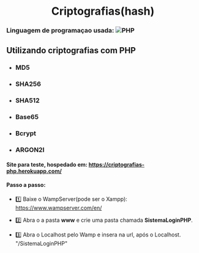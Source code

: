 <h1 align="center"> Criptografias(hash) </h1>

### Linguagem de programaçao usada: ![PHP](https://img.shields.io/badge/-PHP-%236495ED?style=flat-square&logo=PHP&logoColor=ffffff)

## Utilizando criptografias com PHP
* ### MD5
* ### SHA256
* ### SHA512
* ### Base65
* ### Bcrypt
* ### ARGON2I

#### Site para teste, hospedado em: https://criptografias-php.herokuapp.com/

#### Passo a passo:
- 1️⃣ Baixe o WampServer(pode ser o Xampp): https://www.wampserver.com/en/

- 2️⃣ Abra o a pasta **www** e crie uma pasta chamada **SistemaLoginPHP**.

- 3️⃣ Abra o Localhost pelo Wamp e insera na url, após o Localhost. "/SistemaLoginPHP"

